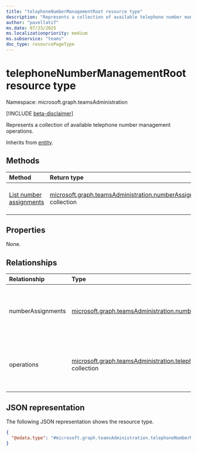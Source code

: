```yaml
---
title: "telephoneNumberManagementRoot resource type"
description: "Represents a collection of available telephone number management operations."
author: "pavellatif"
ms.date: 07/23/2025
ms.localizationpriority: medium
ms.subservice: "teams"
doc_type: resourcePageType
---
```


# telephoneNumberManagementRoot resource type

Namespace: microsoft.graph.teamsAdministration

[!INCLUDE [beta-disclaimer](../../includes/beta-disclaimer.md)]

Represents a collection of available telephone number management operations.

Inherits from [entity](../resources/entity.md).

## Methods
|Method|Return type|Description|
|:---|:---|:---|
|[List number assignments](../api/teamsadministration-telephonenumbermanagementroot-list-numberassignments.md)|[microsoft.graph.teamsAdministration.numberAssignment](../resources/teamsadministration-numberassignment.md) collection|Get a list of the [numberAssignment](../resources/teamsadministration-numberassignment.md) objects and their properties.|

## Properties
None.

## Relationships
|Relationship|Type|Description|
|:---|:---|:---|
|numberAssignments|[microsoft.graph.teamsAdministration.numberAssignment](../resources/teamsadministration-numberassignment.md) collection|Represents a collection of synchronous telephone number management operations.|
|operations|[microsoft.graph.teamsAdministration.telephoneNumberLongRunningOperation](../resources/teamsadministration-telephonenumberlongrunningoperation.md) collection|Represents a collection of asynchronous telephone number management operations.|

## JSON representation

The following JSON representation shows the resource type.
<!-- {
  "blockType": "resource",
  "keyProperty": "id",
  "@odata.type": "microsoft.graph.teamsAdministration.telephoneNumberManagementRoot",
  "baseType": "microsoft.graph.entity",
  "openType": false
}
-->
``` json
{
  "@odata.type": "#microsoft.graph.teamsAdministration.telephoneNumberManagementRoot"
}
```

